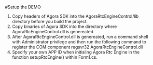 #Setup the DEMO
1. Copy headers of Agora SDK into the AgoraRtcEngineControl/lib directory before you build the project.
2. Copy binaries of Agora SDK into the directory where AgoraRtcEngineControl.dll is genereated.
3. After AgoraRtcEngineControl.dll is genereated, run a command shell with Administrator privilege and then run the following command to register the COM component
    regsvr32 AgoraRtcEngineControl.dll
4. Specify your own APP ID when initialing Agora Rtc Engine in the function setupRtcEngine() within Form1.cs.
